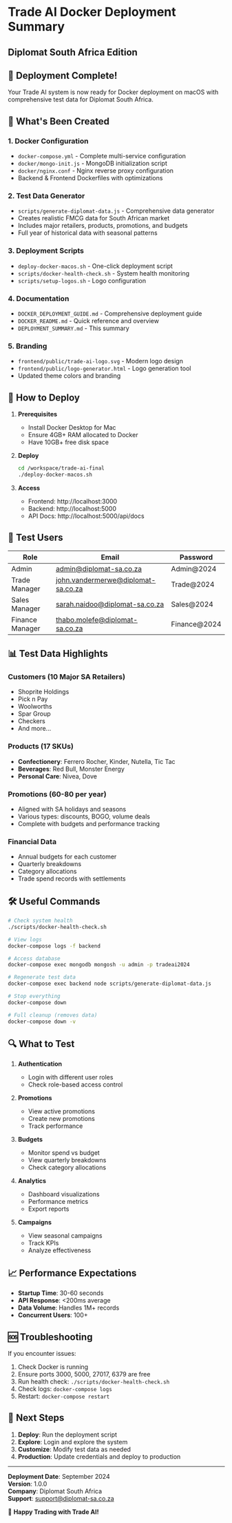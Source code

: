 # Trade AI Docker Deployment Summary
## Diplomat South Africa Edition

## 🎉 Deployment Complete!

Your Trade AI system is now ready for Docker deployment on macOS with comprehensive test data for Diplomat South Africa.

## 📁 What's Been Created

### 1. **Docker Configuration**
- `docker-compose.yml` - Complete multi-service configuration
- `docker/mongo-init.js` - MongoDB initialization script
- `docker/nginx.conf` - Nginx reverse proxy configuration
- Backend & Frontend Dockerfiles with optimizations

### 2. **Test Data Generator**
- `scripts/generate-diplomat-data.js` - Comprehensive data generator
- Creates realistic FMCG data for South African market
- Includes major retailers, products, promotions, and budgets
- Full year of historical data with seasonal patterns

### 3. **Deployment Scripts**
- `deploy-docker-macos.sh` - One-click deployment script
- `scripts/docker-health-check.sh` - System health monitoring
- `scripts/setup-logos.sh` - Logo configuration

### 4. **Documentation**
- `DOCKER_DEPLOYMENT_GUIDE.md` - Comprehensive deployment guide
- `DOCKER_README.md` - Quick reference and overview
- `DEPLOYMENT_SUMMARY.md` - This summary

### 5. **Branding**
- `frontend/public/trade-ai-logo.svg` - Modern logo design
- `frontend/public/logo-generator.html` - Logo generation tool
- Updated theme colors and branding

## 🚀 How to Deploy

1. **Prerequisites**
   - Install Docker Desktop for Mac
   - Ensure 4GB+ RAM allocated to Docker
   - Have 10GB+ free disk space

2. **Deploy**
   ```bash
   cd /workspace/trade-ai-final
   ./deploy-docker-macos.sh
   ```

3. **Access**
   - Frontend: http://localhost:3000
   - Backend: http://localhost:5000
   - API Docs: http://localhost:5000/api/docs

## 👥 Test Users

| Role | Email | Password |
|------|-------|----------|
| Admin | admin@diplomat-sa.co.za | Admin@2024 |
| Trade Manager | john.vandermerwe@diplomat-sa.co.za | Trade@2024 |
| Sales Manager | sarah.naidoo@diplomat-sa.co.za | Sales@2024 |
| Finance Manager | thabo.molefe@diplomat-sa.co.za | Finance@2024 |

## 📊 Test Data Highlights

### Customers (10 Major SA Retailers)
- Shoprite Holdings
- Pick n Pay
- Woolworths
- Spar Group
- Checkers
- And more...

### Products (17 SKUs)
- **Confectionery**: Ferrero Rocher, Kinder, Nutella, Tic Tac
- **Beverages**: Red Bull, Monster Energy
- **Personal Care**: Nivea, Dove

### Promotions (60-80 per year)
- Aligned with SA holidays and seasons
- Various types: discounts, BOGO, volume deals
- Complete with budgets and performance tracking

### Financial Data
- Annual budgets for each customer
- Quarterly breakdowns
- Category allocations
- Trade spend records with settlements

## 🛠️ Useful Commands

```bash
# Check system health
./scripts/docker-health-check.sh

# View logs
docker-compose logs -f backend

# Access database
docker-compose exec mongodb mongosh -u admin -p tradeai2024

# Regenerate test data
docker-compose exec backend node scripts/generate-diplomat-data.js

# Stop everything
docker-compose down

# Full cleanup (removes data)
docker-compose down -v
```

## 🔍 What to Test

1. **Authentication**
   - Login with different user roles
   - Check role-based access control

2. **Promotions**
   - View active promotions
   - Create new promotions
   - Track performance

3. **Budgets**
   - Monitor spend vs budget
   - View quarterly breakdowns
   - Check category allocations

4. **Analytics**
   - Dashboard visualizations
   - Performance metrics
   - Export reports

5. **Campaigns**
   - View seasonal campaigns
   - Track KPIs
   - Analyze effectiveness

## 📈 Performance Expectations

- **Startup Time**: 30-60 seconds
- **API Response**: <200ms average
- **Data Volume**: Handles 1M+ records
- **Concurrent Users**: 100+

## 🆘 Troubleshooting

If you encounter issues:

1. Check Docker is running
2. Ensure ports 3000, 5000, 27017, 6379 are free
3. Run health check: `./scripts/docker-health-check.sh`
4. Check logs: `docker-compose logs`
5. Restart: `docker-compose restart`

## 🎯 Next Steps

1. **Deploy**: Run the deployment script
2. **Explore**: Login and explore the system
3. **Customize**: Modify test data as needed
4. **Production**: Update credentials and deploy to production

---

**Deployment Date**: September 2024  
**Version**: 1.0.0  
**Company**: Diplomat South Africa  
**Support**: support@diplomat-sa.co.za

🚀 **Happy Trading with Trade AI!**
